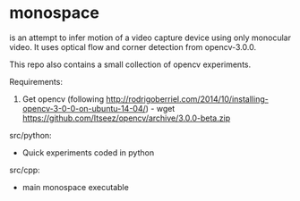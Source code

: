 # monospace
is an attempt to infer motion of a video capture device using only monocular video. It uses optical flow and corner detection from opencv-3.0.0. 

This repo also contains a small collection of opencv experiments.

Requirements:
  1. Get opencv (following http://rodrigoberriel.com/2014/10/installing-opencv-3-0-0-on-ubuntu-14-04/)
    - wget https://github.com/Itseez/opencv/archive/3.0.0-beta.zip

src/python:
  - Quick experiments coded in python

src/cpp:
  - main monospace executable

